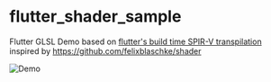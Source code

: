 # flutter_shader_sample

Flutter GLSL Demo based on [flutter's build time SPIR-V transpilation](https://github.com/flutter/flutter/issues/93498#issuecomment-1141658172)  
inspired by https://github.com/felixblaschke/shader

![Demo](https://user-images.githubusercontent.com/6854255/174294458-24b5844e-7deb-47c9-b6a3-86d44468918e.png)
